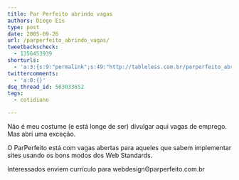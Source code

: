 ```yaml
---
title: Par Perfeito abrindo vagas
authors: Diego Eis
type: post
date: 2005-09-26
url: /parperfeito_abrindo_vagas/
tweetbackscheck:
  - 1356453939
shorturls:
  - 'a:3:{s:9:"permalink";s:49:"http://tableless.com.br/parperfeito_abrindo_vagas";s:7:"tinyurl";s:26:"http://tinyurl.com/3ma2rb2";s:4:"isgd";s:19:"http://is.gd/pOAlrB";}'
twittercomments:
  - 'a:0:{}'
dsq_thread_id: 503033652
tags:
  - cotidiano

---
```

Não é meu costume (e está longe de ser) divulgar aqui vagas de emprego. Mas abri uma exceção.
  
O ParPerfeito está com vagas abertas para aqueles que sabem implementar sites usando os bons modos dos Web Standards.
  
Interessados enviem currículo para webdesign&#920;parperfeito.com.br
